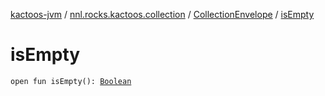 [kactoos-jvm](../../index.md) / [nnl.rocks.kactoos.collection](../index.md) / [CollectionEnvelope](index.md) / [isEmpty](./is-empty.md)

# isEmpty

`open fun isEmpty(): `[`Boolean`](https://kotlinlang.org/api/latest/jvm/stdlib/kotlin/-boolean/index.html)